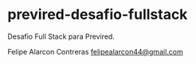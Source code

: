 # previred-desafio-fullstack
Desafio Full Stack para Previred.

Felipe Alarcon Contreras
felipealarcon44@gmail.com
